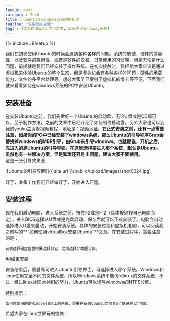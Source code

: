 ```yaml
---
layout: post
category : Tech
title : ubuntu与windows双系统的处理
tagline: "双系统的处理"
tags : [菜鸟的Ubuntu学习之旅, 双系统,Windows,安装]
---
```

{% include JB/setup %}


>
我们在初次使用Ubuntu的时候会遇到各种各样的问题。系统的安装，硬件的兼容性，以及软件的兼容性，或者是软件的安装，日常使用的习惯等。但是无论是什么问题，前提就是我们已经安装了操作系统。在初次接触时，我相信大家应该是通过虚拟机来体验Ubuntu的整个生态，但是虚拟机会有各种各样的问题，硬件的承载能力，文件的多平台处理等。想必大家早已受够了虚拟机的慢卡等不便，下面我们就来看看如何在windows系统的PC中安装Ubuntu。

## 安装准备

在安装Ubuntu之前，我们先做好一个Ubuntu的启动盘，无论U盘或是CD都可以，至于制作方法，之前的文章中已经介绍了如何制作启动盘，另外大家也可以到我的youku主页看视频教程，地址是：[视频地址](http://i.youku.com/cofcool/)。**在正式安装之前，还有一点需要注意，如果你的PC中已经安装了windows系统，那么Ubuntu的引导程序Grub会替换掉windows的MBR引导，由Grub来引导windows。也就是说，开机之后，先进入的是Ubuntu的引导界面，在这里选择要进入那个系统，默认是Ubuntu。虽然也有一些解决方案，但是繁琐还容易出问题，建议大家不要使用。**   
这是一张引导效果图

![Ubuntu的引导界面]({{ site.url }}/public/upload/images/shot0024.jpg)

好了，准备工作我们已经做好了，开始进入正题。   

## 安装过程

现在我们启动电脑，进入系统之前，按住F2或是F12（具体按键视自己电脑而定），进入BIOS选择从U盘或是光盘启动，保存后就可以正式安装了。电脑会自动选择进入U盘来启动，开始安装系统。具体的安装过程和虚拟机相似，可以阅读我之前写的**“如何使用virtualBox安装Ubuntu”**文章。在安装过程中，需要注意的是：

	安装选择磁盘位置时要选择其它，之后选择非数据分区。

 
##结束安装

安装结束后，重启即可进入Ubuntu引导界面，可选择进入哪个系统。Windows和linux使用完全不同的文件系统，所以Windows系统不能访问linux的文件系统，不过，经过linux社区大神们的努力，Ubuntu可以读写windows的NTFS分区。

特别提示：

	如何你使用的是Windows8以上的系统，需要在安装Ubuntu之前关闭“快速启动”功能。
	
希望大家在linux世界玩的愉快！